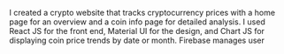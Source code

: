 I created a crypto website that tracks cryptocurrency prices with a home page for an overview and a coin info page for detailed analysis.
I used React JS for the front end, Material UI for the design, and Chart JS for displaying coin price trends by date or month.
Firebase manages user
